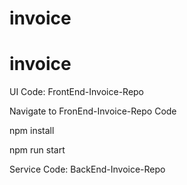 # invoice
# invoice

UI Code:  FrontEnd-Invoice-Repo

Navigate to FronEnd-Invoice-Repo Code

npm install

npm run start



Service Code: BackEnd-Invoice-Repo

